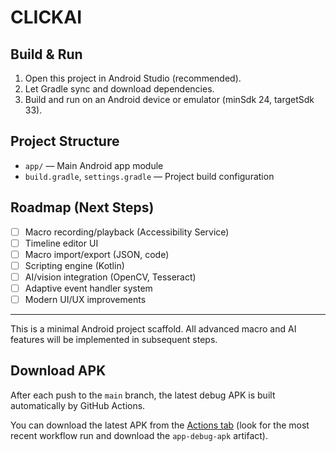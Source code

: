 # CLICKAI

## Build & Run

1. Open this project in Android Studio (recommended).
2. Let Gradle sync and download dependencies.
3. Build and run on an Android device or emulator (minSdk 24, targetSdk 33).

## Project Structure
- `app/` — Main Android app module
- `build.gradle`, `settings.gradle` — Project build configuration

## Roadmap (Next Steps)
- [ ] Macro recording/playback (Accessibility Service)
- [ ] Timeline editor UI
- [ ] Macro import/export (JSON, code)
- [ ] Scripting engine (Kotlin)
- [ ] AI/vision integration (OpenCV, Tesseract)
- [ ] Adaptive event handler system
- [ ] Modern UI/UX improvements

---
This is a minimal Android project scaffold. All advanced macro and AI features will be implemented in subsequent steps.

## Download APK

After each push to the `main` branch, the latest debug APK is built automatically by GitHub Actions.

You can download the latest APK from the [Actions tab](https://github.com/YOUR_GITHUB_USERNAME/YOUR_REPO_NAME/actions) (look for the most recent workflow run and download the `app-debug-apk` artifact).